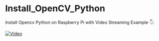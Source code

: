 # Install_OpenCV_Python
Install Opencv Python on Raspberry Pi with Video Streaming Example 👇:

[![Video](https://img.youtube.com/vi/y80I7bL2M5E/maxresdefault.jpg)](https://www.youtube.com/watch?v=y80I7bL2M5E)

